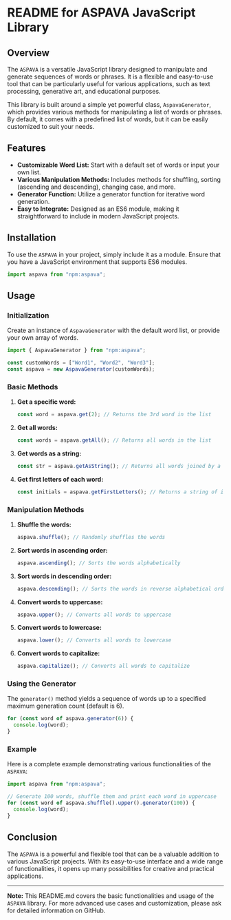 # README for ASPAVA JavaScript Library

## Overview

The `ASPAVA` is a versatile JavaScript library designed to manipulate and
generate sequences of words or phrases. It is a flexible and easy-to-use tool
that can be particularly useful for various applications, such as text
processing, generative art, and educational purposes.

This library is built around a simple yet powerful class, `AspavaGenerator`,
which provides various methods for manipulating a list of words or phrases. By
default, it comes with a predefined list of words, but it can be easily
customized to suit your needs.

## Features

- **Customizable Word List:** Start with a default set of words or input your
  own list.
- **Various Manipulation Methods:** Includes methods for shuffling, sorting
  (ascending and descending), changing case, and more.
- **Generator Function:** Utilize a generator function for iterative word
  generation.
- **Easy to Integrate:** Designed as an ES6 module, making it straightforward to
  include in modern JavaScript projects.

## Installation

To use the `ASPAVA` in your project, simply include it as a module. Ensure that
you have a JavaScript environment that supports ES6 modules.

```javascript
import aspava from "npm:aspava";
```

## Usage

### Initialization

Create an instance of `AspavaGenerator` with the default word list, or provide
your own array of words.

```javascript
import { AspavaGenerator } from "npm:aspava";

const customWords = ["Word1", "Word2", "Word3"];
const aspava = new AspavaGenerator(customWords);
```

### Basic Methods

1. **Get a specific word:**

   ```javascript
   const word = aspava.get(2); // Returns the 3rd word in the list
   ```

2. **Get all words:**

   ```javascript
   const words = aspava.getAll(); // Returns all words in the list
   ```

3. **Get words as a string:**

   ```javascript
   const str = aspava.getAsString(); // Returns all words joined by a space
   ```

4. **Get first letters of each word:**

   ```javascript
   const initials = aspava.getFirstLetters(); // Returns a string of initials
   ```

### Manipulation Methods

1. **Shuffle the words:**

   ```javascript
   aspava.shuffle(); // Randomly shuffles the words
   ```

2. **Sort words in ascending order:**

   ```javascript
   aspava.ascending(); // Sorts the words alphabetically
   ```

3. **Sort words in descending order:**

   ```javascript
   aspava.descending(); // Sorts the words in reverse alphabetical order
   ```

4. **Convert words to uppercase:**

   ```javascript
   aspava.upper(); // Converts all words to uppercase
   ```

5. **Convert words to lowercase:**

   ```javascript
   aspava.lower(); // Converts all words to lowercase
   ```

5. **Convert words to capitalize:**

   ```javascript
   aspava.capitalize(); // Converts all words to capitalize
   ```

### Using the Generator

The `generator()` method yields a sequence of words up to a specified maximum
generation count (default is 6).

```javascript
for (const word of aspava.generator(6)) {
  console.log(word);
}
```

### Example

Here is a complete example demonstrating various functionalities of the
`ASPAVA`:

```javascript
import aspava from "npm:aspava";

// Generate 100 words, shuffle them and print each word in uppercase
for (const word of aspava.shuffle().upper().generator(100)) {
  console.log(word);
}
```

## Conclusion

The `ASPAVA` is a powerful and flexible tool that can be a valuable addition to
various JavaScript projects. With its easy-to-use interface and a wide range of
functionalities, it opens up many possibilities for creative and practical
applications.

---

**Note:** This README.md covers the basic functionalities and usage of the
`ASPAVA` library. For more advanced use cases and customization, please ask for
detailed information on GitHub.
